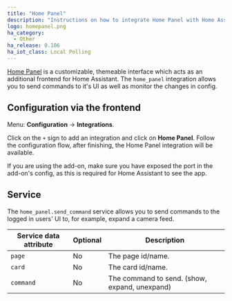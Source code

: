 ```yaml
---
title: "Home Panel"
description: "Instructions on how to integrate Home Panel with Home Assistant."
logo: homepanel.png
ha_category:
  - Other
ha_release: 0.106
ha_iot_class: Local Polling
---
```


[Home Panel](https://timmo.dev/home-panel/) is a customizable, themeable
interface which acts as an additional frontend for Home Assistant. The
`home_panel` integration allows you to send commands to it's UI as well as
monitor the changes in config.

## Configuration via the frontend

Menu: **Configuration** -> **Integrations**.

Click on the `+` sign to add an integration and click on **Home Panel**.
Follow the configuration flow, after finishing, the Home Panel
integration will be available.

If you are using the add-on, make sure you have exposed the port in the
add-on's config, as this is required for Home Assistant to see the app.

## Service

The `home_panel.send_command` service allows you to send commands to the
logged in users' UI to, for example, expand a camera feed.

| Service data attribute | Optional | Description                                   |
| ---------------------- | -------- | --------------------------------------------- |
| `page`                 | No       | The page id/name.                             |
| `card`                 | No       | The card id/name.                             |
| `command`              | No       | The command to send. (show, expand, unexpand) |
